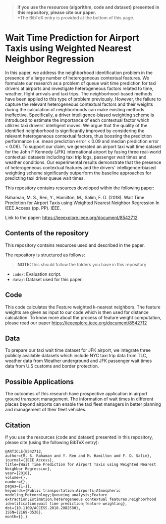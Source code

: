 > **If you use the resources (algorithm, code and dataset) presented in this repository, please cite our paper.**  
*The BibTeX entry is provided at the bottom of this page. 

# Wait Time Prediction for Airport Taxis using Weighted Nearest Neighbor Regression
In this paper, we address the neighborhood identification problem in the presence of a large number of heterogeneous contextual features. We formulate our research as a problem of queue wait time prediction for taxi drivers at airports and investigate heterogeneous factors related to time, weather, flight arrivals and taxi trips. The neighborhood-based methods have been applied to this type of problem previously. However, the failure to capture the relevant heterogeneous contextual factors and their weights during the calculation of neighborhoods can make existing methods ineffective. Specifically, a driver intelligence-biased weighting scheme is introduced to estimate the importance of each contextual factor which utilizes taxi drivers' intelligent moves. We argue that the quality of the identified neighborhood is significantly improved by considering the relevant heterogeneous contextual factors, thus boosting the prediction performance (i.e. mean prediction error < 0.09 and median prediction error < 0.06). To support our claim, we generated an airport taxi wait time dataset for the John F Kennedy (JFK) international airport by fusing three real-world contextual datasets including taxi trip logs, passenger wait times and weather conditions. Our experimental results demonstrate that the presence of heterogeneous contextual features and the drivers' intelligence-biased weighting scheme significantly outperform the baseline approaches for predicting taxi driver queue wait times.

This repository contains resources developed within the following paper:

  Rahaman, M. S., Ren, Y., Hamilton, M., Salim, F. D. (2018). Wait Time Prediction for Airport Taxis using Weighted Nearest Neighbor Regression
  In IEEE Access (pp. PP). IEEE.
  

Link to the paper: https://ieeexplore.ieee.org/document/8542712

## Contents of the repository
This repository contains resources used and described in the paper.

The repository is structured as follows:
> **NOTE:** this should follow the folders you have in this repository 

- `code/`: Evaluation script.
- `data/`: Dataset used for this paper. 

## Code
This code calculates the Feature weighted k-nearest neighbors. The feature weights are given as input to our code which is then used for distance calculation. To know more about the process of feature weight computation, please read our paper https://ieeexplore.ieee.org/document/8542712

## Data
To prepare our taxi wait time dataset for JFK airport, we integrate three publicly available datasets which include NYC taxi trip data from TLC, weather data from Weather underground and JFK passenger wait times data from U.S customs and border protection. 

## Possible Applications
The outcomes of this research have prospective application in airport ground transport management. The information of wait times in different places beyond airports can enable the taxi fleet managers in better planning and management of their fleet vehicles. 

## Citation
If you use the resources (code and dataset) presented in this repository, please cite (using the following BibTeX entry):
```
@ARTICLE{8542712, 
author={M. S. Rahaman and Y. Ren and M. Hamilton and F. D. Salim}, 
journal={IEEE Access}, 
title={Wait Time Prediction for Airport Taxis using Weighted Nearest Neighbor Regression}, 
year={2018}, 
volume={}, 
number={}, 
pages={1-1}, 
keywords={Public transportation;Airports;Atmospheric modeling;Meteorology;Queueing analysis;Feature extraction;Estimation;heterogeneous contextual features;neighborhood identification;wait time prediction;feature weighting}, 
doi={10.1109/ACCESS.2018.2882580}, 
ISSN={2169-3536}, 
month={},}
```
